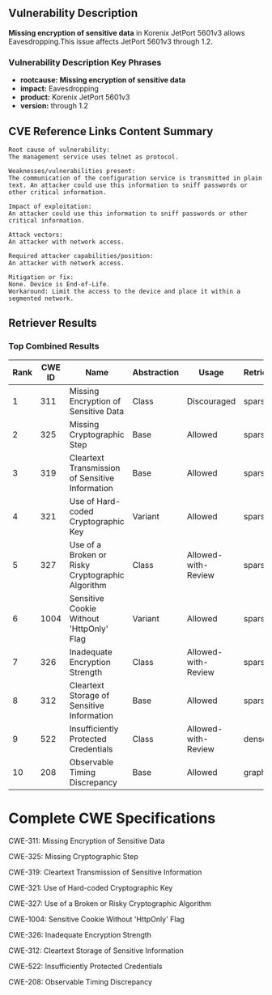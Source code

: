 ## Vulnerability Description
**Missing encryption of sensitive data** in Korenix JetPort 5601v3 allows Eavesdropping.This issue affects JetPort 5601v3 through 1.2.

### Vulnerability Description Key Phrases
- **rootcause:** **Missing encryption of sensitive data**
- **impact:** Eavesdropping
- **product:** Korenix JetPort 5601v3
- **version:** through 1.2

## CVE Reference Links Content Summary
```text
Root cause of vulnerability:
The management service uses telnet as protocol.

Weaknesses/vulnerabilities present:
The communication of the configuration service is transmitted in plain text. An attacker could use this information to sniff passwords or other critical information.

Impact of exploitation:
An attacker could use this information to sniff passwords or other critical information.

Attack vectors:
An attacker with network access.

Required attacker capabilities/position:
An attacker with network access.

Mitigation or fix:
None. Device is End-of-Life.
Workaround: Limit the access to the device and place it within a segmented network.
```

## Retriever Results

### Top Combined Results

| Rank | CWE ID | Name | Abstraction | Usage  | Retrievers | Individual Scores |
|------|--------|------|-------------|-------|------------|-------------------|
| 1 | 311 | Missing Encryption of Sensitive Data | Class | Discouraged | sparse | 0.116 |
| 2 | 325 | Missing Cryptographic Step | Base | Allowed | sparse | 0.112 |
| 3 | 319 | Cleartext Transmission of Sensitive Information | Base | Allowed | sparse | 0.106 |
| 4 | 321 | Use of Hard-coded Cryptographic Key | Variant | Allowed | sparse | 0.099 |
| 5 | 327 | Use of a Broken or Risky Cryptographic Algorithm | Class | Allowed-with-Review | sparse | 0.097 |
| 6 | 1004 | Sensitive Cookie Without 'HttpOnly' Flag | Variant | Allowed | sparse | 0.096 |
| 7 | 326 | Inadequate Encryption Strength | Class | Allowed-with-Review | sparse | 0.096 |
| 8 | 312 | Cleartext Storage of Sensitive Information | Base | Allowed | sparse | 0.093 |
| 9 | 522 | Insufficiently Protected Credentials | Class | Allowed-with-Review | dense | 0.517 |
| 10 | 208 | Observable Timing Discrepancy | Base | Allowed | graph | 0.002 |



# Complete CWE Specifications

CWE-311: Missing Encryption of Sensitive Data

CWE-325: Missing Cryptographic Step

CWE-319: Cleartext Transmission of Sensitive Information

CWE-321: Use of Hard-coded Cryptographic Key

CWE-327: Use of a Broken or Risky Cryptographic Algorithm

CWE-1004: Sensitive Cookie Without 'HttpOnly' Flag

CWE-326: Inadequate Encryption Strength

CWE-312: Cleartext Storage of Sensitive Information

CWE-522: Insufficiently Protected Credentials

CWE-208: Observable Timing Discrepancy